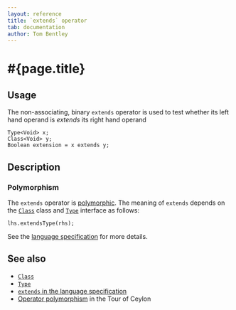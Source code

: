 ```yaml
---
layout: reference
title: `extends` operator
tab: documentation
author: Tom Bentley
---
```


# #{page.title}

## Usage 

The non-associating, binary `extends` operator is used to test whether its left hand 
operand is *extends* its right hand operand

    Type<Void> x;
    Class<Void> y;
    Boolean extension = x extends y;

## Description

### Polymorphism

The `extends` operator is [polymorphic](/documentation/reference/operator/operator-polymorphism). 
The meaning of `extends` depends on the 
[`Class`](../../ceylon.language/Class) class and 
[`Type`](../../ceylon.language/Type) interface as follows:

    lhs.extendsType(rhs);

See the [language specification](#{site.urls.spec}#equalityandcomparisonoperators) for more details.

## See also

* [`Class`](../../ceylon.language/Class)
* [`Type`](../../ceylon.language/Type)
* [`extends` in the language specification](#{site.urls.spec}#equalityandcomparisonoperators)
* [Operator polymorphism](/documentation/tour/language-module/#operator_polymorphism) 
  in the Tour of Ceylon

